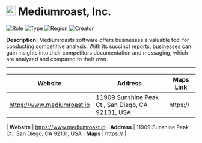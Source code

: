 
# <img src="https://www.mediumroast.io/favicon.png" alt="Mediumroast, Inc. Logo" height="25px" title="Mediumroast, Inc." /> Mediumroast, Inc.


![Role](https://img.shields.io/badge/Role-Owner-blue?style=for-the-badge) ![Type](https://img.shields.io/badge/Type-Private-blue?style=for-the-badge) ![Region](https://img.shields.io/badge/Region-AMER-blue?style=for-the-badge) ![Creator](https://img.shields.io/badge/Creator-Michael%20Hay-blue?style=for-the-badge)

**Description:** Mediumroasts software offers businesses a valuable tool for conducting competitive analysis. With its succinct reports, businesses can gain insights into their competitors documentation and messaging, which are analyzed and compared to their own.

---

| Website | Address | Maps Link |
| --- | --- | --- |
| https://www.mediumroast.io | 11909 Sunshine Peak Ct., San Diego, CA 92131, USA | https:// |

| **Website** | https://www.mediumroast.io | **Address** | 11909 Sunshine Peak Ct., San Diego, CA 92131, USA | **Maps** | https:// |